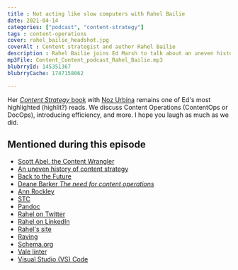 ```yaml
---
title : Not acting like slow computers with Rahel Bailie
date: 2021-04-14
categories: ["podcast", "content-strategy"]
tags : content-operations
cover: rahel_bailie_headshot.jpg
coverAlt : Content strategist and author Rahel Bailie
description : Rahel Bailie joins Ed Marsh to talk about an uneven history of content strategy, object-oriented content, how her career has led her across two continents, and the history of women in technical communication.
mp3File: Content_Content_podcast_Rahel_Bailie.mp3
blubrryId: 145351367
blubrryCache: 1747158062

---
```

Her [_Content Strategy_ book](https://smile.amazon.com/Content-Strategy-Connecting-Business-Benefits/dp/1937434168/ref=sr_1_1?dchild=1&keywords=rahel+bailie&qid=1618343360&sr=8-1) with [Noz Urbina](https://edmarsh.com/2020/04/07/1000-or-100000-meetings-with-noz-urbina-content-content-podcast/) remains one of Ed's most highlighted (highlit?) reads. We discuss Content Operations (ContentOps or DocOps), introducing efficiency, and more. I hope you laugh as much as we did.

## Mentioned during this episode

- [Scott Abel, the Content Wrangler](podcasts/2018-11-20-i-have-issues-with-slide-decks-with-scott-abel-content-content-podcast/)
- [An uneven history of content strategy](https://rahelab.medium.com/an-uneven-history-of-content-strategy-d514cfd7eee5)
- [Back to the Future](https://www.backtothefuture.com/)
- [Deane Barker _The need for content operations_](https://deanebarker.net/tech/blog/need-for-content-operations/)
- [Ann Rockley](https://rockley.com/)
- [STC](https://www.stc.org)
- [Pandoc](https://pandoc.org)
- [Rahel on Twitter](https://twitter.com/rahelab)
- [Ra](https://www.linkedin.com/in/rahelannebailie/)[h](https://www.linkedin.com/in/rahelannebailie/)[el on LinkedIn](https://www.linkedin.com/in/rahelannebailie/)
- [Rahel's site](https://contentseriously.co.uk/)
- [Raving](https://en.wikipedia.org/wiki/Rave)
- [Schema.org](https://schema.org)
- [Vale linter](https://errata-ai.gitbook.io/vale/)
- [Visual Studio (VS) Code](https://code.visualstudio.com/)
